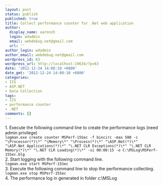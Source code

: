 ```yaml
---
layout: post
status: publish
published: true
title: Collect performance counter for .Net web application
author:
  display_name: aaronzh
  login: wdadmin
  email: webdebug.net@gmail.com
  url: ''
author_login: wdadmin
author_email: webdebug.net@gmail.com
wordpress_id: 63
wordpress_url: http://localhost:19634/?p=63
date: '2012-12-24 14:08:10 +0800'
date_gmt: '2012-12-24 14:08:10 +0800'
categories:
- IIS
- ASP.NET
- Data Collection
tags:
- IIS
- performance counter
- .NET
comments: []
---
```

<p>1. Execute the following command line to create the performance logs (need admin privilege)<br />
<code>logman.exe create counter MSPerf-15Sec -f bincirc -max 500 -c "\Processor(*)\*" "\Memory\*" "\Process(*)\*" "\ASP.Net(*)\*" "\ASP.Net Applications(*)\*" "\.NET CLR Exceptions(*)\*" "\.NET CLR Memory(*)\*" "\.NET CLR Loading(*)\*" -si 00:00:15 -o C:\MSLog\MSPerf-15Sec.blg</code><br />
2. Start logging with the following command line.<br />
<code>logman.exe start MSPerf-15Sec</code><br />
3. Execute the following command line to stop the performance collecting.<br />
<code>logman.exe stop MSPerf-15Sec</code><br />
4. The performance log in generated in folder c:\MSLog</p>

